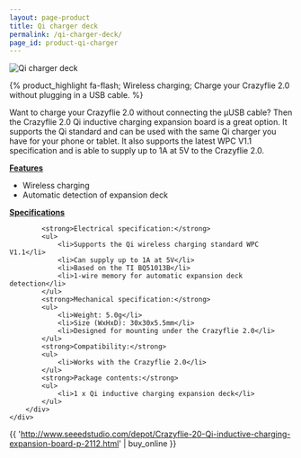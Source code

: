 ```yaml
---
layout: page-product
title: Qi charger deck
permalink: /qi-charger-deck/
page_id: product-qi-charger
---
```


<img class="pp-main-image-narrow" src="/images/qi-charger-deck.jpg"
     alt="Qi charger deck"/>
     
{% product_highlight 
fa-flash;
Wireless charging;
Charge your Crazyflie 2.0 without plugging in a USB cable.
%}

Want to charge your Crazyflie 2.0 without connecting the &mu;USB cable?
Then the Crazyflie 2.0 Qi inductive charging expansion board is a great
option. It supports the Qi standard and can be used with the same Qi
charger you have for your phone or tablet. It also supports the latest
WPC V1.1 specification and is able to supply up to 1A at 5V to the
Crazyflie 2.0.

<div class="pp-specs">
    <div>
        <a href="#Feat" data-toggle="collapse"><strong>Features</strong></a>
        <div id="Feat" class="collapse">
            <ul>
                <li>Wireless charging</li>
                <li>Automatic detection of expansion deck</li>
            </ul>
        </div>
    </div>
    <div>
        <a href="#Spec" data-toggle="collapse"><strong>Specifications</strong></a>
        <div id="Spec" class="collapse" style="text-align: left;">

            <strong>Electrical specification:</strong>
            <ul>
                <li>Supports the Qi wireless charging standard WPC V1.1</li>
                <li>Can supply up to 1A at 5V</li>
                <li>Based on the TI BQ51013B</li>
                <li>1-wire memory for automatic expansion deck detection</li>
            </ul>
            <strong>Mechanical specification:</strong>
            <ul>
                <li>Weight: 5.0g</li>
                <li>Size (WxHxD): 30x30x5.5mm</li>
                <li>Designed for mounting under the Crazyflie 2.0</li>
            </ul>
            <strong>Compatibility:</strong>
            <ul>
                <li>Works with the Crazyflie 2.0</li>
            </ul>
            <strong>Package contents:</strong>
            <ul>
                <li>1 x Qi inductive charging expansion deck</li>
            </ul>
        </div>
    </div>
</div>

{{ 'http://www.seeedstudio.com/depot/Crazyflie-20-Qi-inductive-charging-expansion-board-p-2112.html' | buy_online }}
